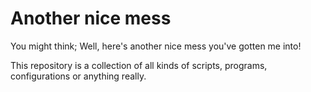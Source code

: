 # Another nice mess

You might think; Well, here's another nice mess you've gotten me into!

This repository is a collection of all kinds of scripts, programs, configurations or anything really. 
